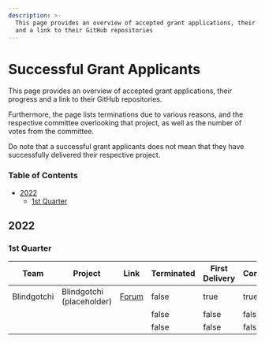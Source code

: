 ```yaml
---
description: >-
  This page provides an overview of accepted grant applications, their progress
  and a link to their GitHub repositories
---
```


# Successful Grant Applicants

This page provides an overview of accepted grant applications, their progress and a link to their GitHub repositories.

Furthermore, the page lists terminations due to various reasons, and the respective committee overlooking that project, as well as the number of votes from the committee.

Do note that a successful grant applicants does not mean that they have successfully delivered their respective project.

### Table of Contents

* [2022](successful\_grant\_applicants.md#2022)
  * [1st Quarter](successful\_grant\_applicants.md#1st-quarter)

## 2022

### 1st Quarter

<table><thead><tr><th>Team</th><th>Project</th><th>Link</th><th data-type="checkbox">Terminated</th><th data-type="checkbox">First Delivery</th><th data-type="checkbox">Completed</th><th data-type="rating" data-max="3">Committee Votes</th></tr></thead><tbody><tr><td>Blindgotchi</td><td>Blindgotchi (placeholder)</td><td><a href="https://forum.functionx.io/t/blindgotchi/1791">Forum</a></td><td>false</td><td>true</td><td>true</td><td>1</td></tr><tr><td></td><td></td><td></td><td>false</td><td>false</td><td>false</td><td>null</td></tr><tr><td></td><td></td><td></td><td>false</td><td>false</td><td>false</td><td>null</td></tr></tbody></table>
